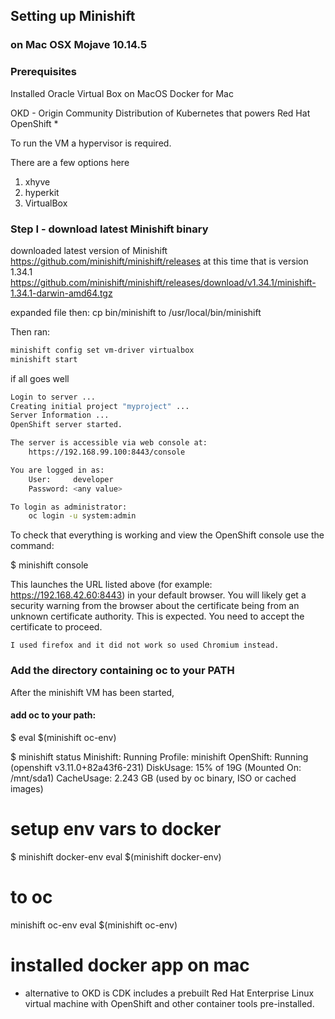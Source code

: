 ## Setting up Minishift 
### on Mac OSX Mojave 10.14.5

### Prerequisites
Installed Oracle Virtual Box on MacOS
Docker for Mac



OKD - Origin Community Distribution of Kubernetes that powers Red Hat OpenShift *

To run the VM a hypervisor is required.

There are a few options here

1. xhyve
1. hyperkit
1. VirtualBox




### Step I - download latest Minishift binary
downloaded latest version of Minishift
https://github.com/minishift/minishift/releases
at this time that is version 1.34.1
https://github.com/minishift/minishift/releases/download/v1.34.1/minishift-1.34.1-darwin-amd64.tgz

expanded file then:
cp bin/minishift to /usr/local/bin/minishift

Then ran:
```sh
minishift config set vm-driver virtualbox
minishift start

```

if all goes well

```sh
Login to server ...
Creating initial project "myproject" ...
Server Information ...
OpenShift server started.

The server is accessible via web console at:
    https://192.168.99.100:8443/console

You are logged in as:
    User:     developer
    Password: <any value>

To login as administrator:
    oc login -u system:admin

```
To check that everything is working and view the OpenShift console use the command:

$ minishift console

This launches the URL listed above (for example: https://192.168.42.60:8443) in your default browser.  You will likely get a security warning from the browser about the certificate being from an unknown certificate authority. This is expected. You need to accept the certificate to proceed.

`I used firefox and it did not work so used Chromium instead.`

### Add the directory containing oc to your PATH

After the minishift VM has been started, 

#### add oc to your path:

$ eval $(minishift oc-env)

$ minishift status
Minishift:  Running
Profile:    minishift
OpenShift:  Running (openshift v3.11.0+82a43f6-231)
DiskUsage:  15% of 19G (Mounted On: /mnt/sda1)
CacheUsage: 2.243 GB (used by oc binary, ISO or cached images)


# setup env vars to docker
$ minishift docker-env
eval $(minishift docker-env)
# to oc
minishift oc-env
eval $(minishift oc-env)

# installed docker app on mac


* alternative to OKD is
CDK includes a prebuilt Red Hat Enterprise Linux virtual machine with OpenShift and other container tools pre-installed. 